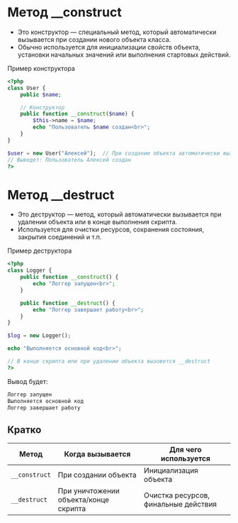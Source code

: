 # Метод __construct
- Это конструктор — специальный метод, который автоматически вызывается при создании нового объекта класса.
- Обычно используется для инициализации свойств объекта, установки начальных значений или выполнения стартовых действий.

Пример конструктора
```php
<?php
class User {
    public $name;

    // Конструктор
    public function __construct($name) {
        $this->name = $name;
        echo "Пользователь $name создан<br>";
    }
}

$user = new User("Алексей");  // При создании объекта автоматически вызовется __construct
// Выведет: Пользователь Алексей создан
?>
```

# Метод __destruct
- Это деструктор — метод, который автоматически вызывается при удалении объекта или в конце выполнения скрипта.
- Используется для очистки ресурсов, сохранения состояния, закрытия соединений и т.п.

Пример деструктора
```php
<?php
class Logger {
    public function __construct() {
        echo "Логгер запущен<br>";
    }

    public function __destruct() {
        echo "Логгер завершает работу<br>";
    }
}

$log = new Logger();

echo "Выполняется основной код<br>";

// В конце скрипта или при удалении объекта вызовется __destruct
?>
```

Вывод будет:
```php
Логгер запущен
Выполняется основной код
Логгер завершает работу
```

## Кратко
| Метод         | Когда вызывается                      | Для чего используется                |
| ------------- | ------------------------------------- | ------------------------------------ |
| `__construct` | При создании объекта                  | Инициализация объекта                |
| `__destruct`  | При уничтожении объекта/конце скрипта | Очистка ресурсов, финальные действия |
